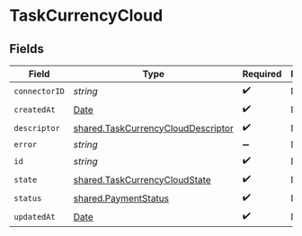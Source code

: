 # TaskCurrencyCloud


## Fields

| Field                                                                                           | Type                                                                                            | Required                                                                                        | Description                                                                                     |
| ----------------------------------------------------------------------------------------------- | ----------------------------------------------------------------------------------------------- | ----------------------------------------------------------------------------------------------- | ----------------------------------------------------------------------------------------------- |
| `connectorID`                                                                                   | *string*                                                                                        | :heavy_check_mark:                                                                              | N/A                                                                                             |
| `createdAt`                                                                                     | [Date](https://developer.mozilla.org/en-US/docs/Web/JavaScript/Reference/Global_Objects/Date)   | :heavy_check_mark:                                                                              | N/A                                                                                             |
| `descriptor`                                                                                    | [shared.TaskCurrencyCloudDescriptor](../../../sdk/models/shared/taskcurrencyclouddescriptor.md) | :heavy_check_mark:                                                                              | N/A                                                                                             |
| `error`                                                                                         | *string*                                                                                        | :heavy_minus_sign:                                                                              | N/A                                                                                             |
| `id`                                                                                            | *string*                                                                                        | :heavy_check_mark:                                                                              | N/A                                                                                             |
| `state`                                                                                         | [shared.TaskCurrencyCloudState](../../../sdk/models/shared/taskcurrencycloudstate.md)           | :heavy_check_mark:                                                                              | N/A                                                                                             |
| `status`                                                                                        | [shared.PaymentStatus](../../../sdk/models/shared/paymentstatus.md)                             | :heavy_check_mark:                                                                              | N/A                                                                                             |
| `updatedAt`                                                                                     | [Date](https://developer.mozilla.org/en-US/docs/Web/JavaScript/Reference/Global_Objects/Date)   | :heavy_check_mark:                                                                              | N/A                                                                                             |